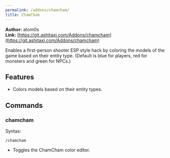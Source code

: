 ```yaml
---
permalink: /addons/chamcham/
title: ChamCham
---
```


**Author:** atom0s<br/>
**Link:** [https://git.ashitaxi.com/Addons/chamcham](https://git.ashitaxi.com/Addons/chamcham)

Enables a first-person shooter ESP style hack by coloring the models of the game based on their entity type. (Default is blue for players, red for monsters and green for NPCs.)

## Features

  * Colors models based on their entity types.

## Commands

### chamcham
Syntax:
```
/chamcham
```
  * Toggles the ChamCham color editor.
